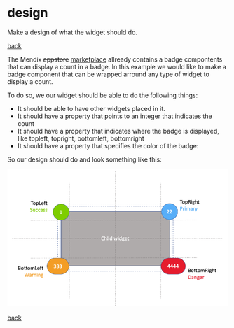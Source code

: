 # design

Make a design of what the widget should do.

[back](../readme.md)

The Mendix ~~appstore~~ [marketplace](https://marketplace.mendix.com/) allready contains a badge compontents that can display a count in a badge. In this example we would like to make a badge component that can be wrapped arround any type of widget to display a count.

To do so, we our widget should be able to do the following things:

- It should be able to have other widgets placed in it.
- It should have a property that points to an integer that indicates the count
- It should have a property that indicates where the badge is displayed, like topleft, topright, bottomleft, bottomright
- It should have a property that specifies the color of the badge: 

So our design should do and look something like this:

![design](../resources/design.png "design")


[back](../readme.md)
